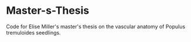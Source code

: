 # Master-s-Thesis
Code for Elise Miller's master's thesis on the vascular anatomy of Populus tremuloides seedlings. 
